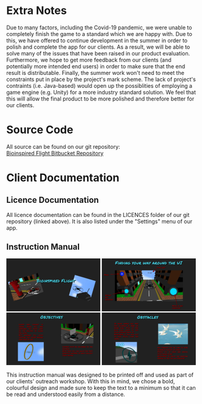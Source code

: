# Extra Notes
Due to many factors, including the Covid-19 pandemic, we were unable to completely finish the game to a standard which we are happy with. Due to this, we have offered to continue development in the summer in order to polish and complete the app for our clients. As a result, we will be able to solve many of the issues that have been raised in our product evaluation. Furthermore, we hope to get more feedback from our clients (and potentially more intended end users) in order to make sure that the end result is distributable. Finally, the summer work won't need to meet the constraints put in place by the project's mark scheme. The lack of project's contraints (i.e. Java-based) would open up the possiblities of employing a game engine (e.g. Unity) for a more industry standard solution. We feel that this will allow the final product to be more polished and therefore better for our clients.

# Source Code
All source can be found on our git repository:<br>
[Bioinspired Flight Bitbucket Repository](https://bitbucket.org/antoine1201/bio-inspired-flight/)

# Client Documentation
## Licence Documentation
All licence documentation can be found in the LICENCES folder of our git repository (linked above). It is also listed under the "Settings" menu of our app.

## Instruction Manual
<img src="./User Manual/usermanual(0).png" alt="Manual Title Page" width="49%"/>
<img src="./User Manual/usermanual(1).png" alt="Manual UI Page" width="49%"/><br>
<img src="./User Manual/usermanual(2).png" alt="Manual Objectives Page" width="49%"/>
<img src="./User Manual/usermanual(3).png" alt="Manual Obstacles Page" width="49%"/>

This instruction manual was designed to be printed off and used as part of our clients' outreach workshop. With this in mind, we chose a bold, colourful design and made sure to keep the text to a minimum so that it can be read and understood easily from a distance.